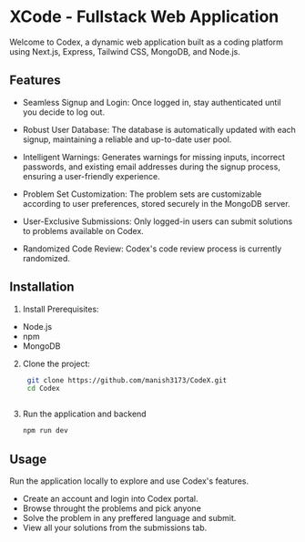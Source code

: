 
# XCode - Fullstack Web Application


Welcome to Codex, a dynamic web application built as a coding platform using Next.js, Express, Tailwind CSS, MongoDB, and Node.js.


## Features



- Seamless Signup and Login: Once logged in, stay authenticated until you decide to log out.

- Robust User Database: The database is automatically updated with each signup, maintaining a reliable and up-to-date user pool.

- Intelligent Warnings: Generates warnings for missing inputs, incorrect passwords, and existing email addresses during the signup process, ensuring a user-friendly experience.

- Problem Set Customization: The problem sets are customizable according to user preferences, stored securely in the MongoDB server.

- User-Exclusive Submissions: Only logged-in users can submit solutions to problems available on Codex.

- Randomized Code Review: Codex's code review process is currently randomized.

## Installation
1. Install Prerequisites:

  - Node.js 
  - npm 
  - MongoDB


2. Clone the project:

   ```bash
    git clone https://github.com/manish3173/CodeX.git
    cd Codex



3. Run the application and backend

    ```bash
    npm run dev

## Usage

Run the application locally to explore and use Codex's features.

- Create an account and login into Codex portal.
- Browse throught the problems and pick anyone
- Solve the problem in any preffered language and submit.
- View all your solutions from the submissions tab.
  
